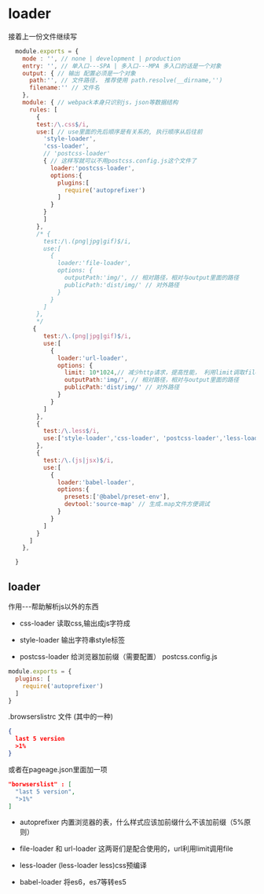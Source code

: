 # loader

接着上一份文件继续写

  ```js
    module.exports = {
      mode : '', // none | development | production
      entry: '', // 单入口---SPA | 多入口---MPA 多入口的话是一个对象
      output: { // 输出 配置必须是一个对象
        path:'', // 文件路径， 推荐使用 path.resolve(__dirname,'')
        filename:'' // 文件名
      },
      module: { // webpack本身只识别js，json等数据结构
        rules: [
          {
          test:/\.css$/i,
          use:[ // use里面的先后顺序是有关系的, 执行顺序从后往前
            'style-loader',
            'css-loader',
            // 'postcss-loader'
            { // 这样写就可以不用postcss.config.js这个文件了
              loader:'postcss-loader',
              options:{
                plugins:[
                  require('autoprefixer')
                ]
              }
            }
            ] 
          },
          /* {
            test:/\.(png|jpg|gif)$/i,
            use:[
              {
                loader:'file-loader',
                options: {
                  outputPath:'img/', // 相对路径，相对与output里面的路径
                  publicPath:'dist/img/' // 对外路径
                }
              }
            ]
          },
          */
         {
            test:/\.(png|jpg|gif)$/i,
            use:[
              {
                loader:'url-loader',
                options: {
                  limit: 10*1024,// 减少http请求，提高性能， 利用limit调取file-loader
                  outputPath:'img/', // 相对路径，相对与output里面的路径
                  publicPath:'dist/img/' // 对外路径
                }
              }
            ]
          },
          {
            test:/\.less$/i,
            use:['style-loader','css-loader', 'postcss-loader','less-loader']
          },
          {
            test:/\.(js|jsx)$/i,
            use:[
              {
                loader:'babel-loader',
                options:{
                  presets:['@babel/preset-env'],
                  devtool:'source-map' // 生成.map文件方便调试
                }
              }
            ]
          }
        ]
      },

    }
  ```

  ## loader
  作用---帮助解析js以外的东西

  * css-loader        读取css,输出成js字符成

  * style-loader      输出字符串style标签

  * postcss-loader    给浏览器加前缀（需要配置）
  postcss.config.js
  ```js
  module.exports = {
    plugins: [
      require('autoprefixer')
    ]
  }
  ```
  .browserslistrc 文件 (其中的一种)
  ``` json
  {
    last 5 version
    >1%
  }
  ```
  或者在pageage.json里面加一项
  ```json
  "borwserslist" : [
    "last 5 version",
    ">1%"
  ]
  ```
  * autoprefixer      内置浏览器的表，什么样式应该加前缀什么不该加前缀（5%原则）

  * file-loader 和 url-loader 这两哥们是配合使用的，url利用limit调用file

  * less-loader (less-loader less)css预编译

  * babel-loader      将es6，es7等转es5

<back-to-top />


